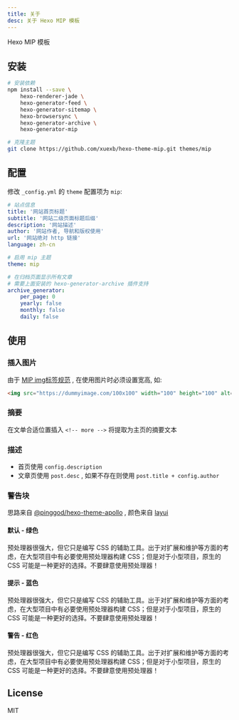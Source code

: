 ```yaml
---
title: 关于
desc: 关于 Hexo MIP 模板
---
```


Hexo MIP 模板

## 安装

```bash
# 安装依赖
npm install --save \
    hexo-renderer-jade \
    hexo-generator-feed \
    hexo-generator-sitemap \
    hexo-browsersync \
    hexo-generator-archive \
    hexo-generator-mip

# 克隆主题
git clone https://github.com/xuexb/hexo-theme-mip.git themes/mip
```

<!-- more -->

## 配置

修改 `_config.yml` 的 `theme` 配置项为 `mip`:

```yaml
# 站点信息
title: '网站首页标题'
subtitle: '网站二级页面标题后缀'
description: '网站描述'
author: '网站作者, 导航和版权使用'
url: '网站绝对 http 链接'
language: zh-cn

# 启用 mip 主题
theme: mip

# 在归档页面显示所有文章
# 需要上面安装的 hexo-generator-archive 插件支持
archive_generator:
    per_page: 0
    yearly: false
    monthly: false
    daily: false
```


## 使用

### 插入图片

由于 [MIP img标签规范](https://www.mipengine.org/examples/mip/mip-img.html) , 在使用图片时必须设置宽高, 如:

```html
<img src="https://dummyimage.com/100x100" width="100" height="100" alt="desc">
```

### 摘要

在文单合适位置插入 `<!-- more -->` 将提取为主页的摘要文本

### 描述

- 首页使用 `config.description`
- 文章页使用 `post.desc` , 如果不存在则使用 `post.title + config.author`

### 警告块

思路来自 [@pinggod/hexo-theme-apollo](https://github.com/pinggod/hexo-theme-apollo) , 颜色来自 [layui](http://www.layui.com/doc/element/color.html)

#### 默认 - 绿色

<div class="tip">
    预处理器很强大，但它只是编写 CSS 的辅助工具。出于对扩展和维护等方面的考虑，在大型项目中有必要使用预处理器构建 CSS；但是对于小型项目，原生的 CSS 可能是一种更好的选择。不要肆意使用预处理器！
</div>

#### 提示 - 蓝色

<div class="tip-info">
    预处理器很强大，但它只是编写 CSS 的辅助工具。出于对扩展和维护等方面的考虑，在大型项目中有必要使用预处理器构建 CSS；但是对于小型项目，原生的 CSS 可能是一种更好的选择。不要肆意使用预处理器！
</div>

#### 警告 - 红色

<div class="tip-error">
    预处理器很强大，但它只是编写 CSS 的辅助工具。出于对扩展和维护等方面的考虑，在大型项目中有必要使用预处理器构建 CSS；但是对于小型项目，原生的 CSS 可能是一种更好的选择。不要肆意使用预处理器！
</div>

## License

MIT
